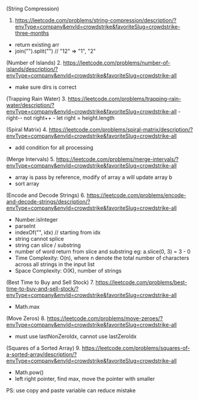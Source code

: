 (String Compression)
1. https://leetcode.com/problems/string-compression/description/?envType=company&envId=crowdstrike&favoriteSlug=crowdstrike-three-months
  - return existing arr
  - join("").split("") // "12" => "1", "2"


(Number of Islands)
2. https://leetcode.com/problems/number-of-islands/description/?envType=company&envId=crowdstrike&favoriteSlug=crowdstrike-all
  - make sure dirs is correct


(Trapping Rain Water)
3. https://leetcode.com/problems/trapping-rain-water/description/?envType=company&envId=crowdstrike&favoriteSlug=crowdstrike-all
    - right-- not right++
    - let right = height.length

(Spiral Matrix)
4. https://leetcode.com/problems/spiral-matrix/description/?envType=company&envId=crowdstrike&favoriteSlug=crowdstrike-all
  - add condition for all processing

(Merge Intervals)
5. https://leetcode.com/problems/merge-intervals/?envType=company&envId=crowdstrike&favoriteSlug=crowdstrike-all
 - array is pass by reference, modify of array a will update array b
 - sort array

(Encode and Decode Strings)
6. https://leetcode.com/problems/encode-and-decode-strings/description/?envType=company&envId=crowdstrike&favoriteSlug=crowdstrike-all
 - Number.isInteger
 - parseInt
 - indexOf("", idx) // starting from idx
 - string cannot splice
 - string can slice / substring 
 - number of word return from slice and substring eg: a.slice(0, 3) = 3 - 0
 - Time Complexity: O(n), where n denote the total number of characters across all strings in the input list
 - Space Complexity: O(K), number of strings

(Best Time to Buy and Sell Stock)
7. https://leetcode.com/problems/best-time-to-buy-and-sell-stock/?envType=company&envId=crowdstrike&favoriteSlug=crowdstrike-all
- Math.max

(Move Zeros)
8. https://leetcode.com/problems/move-zeroes/?envType=company&envId=crowdstrike&favoriteSlug=crowdstrike-all
- must use lastNonZeroIdx, cannot use lastZeroIdx
 
(Squares of a Sorted Array)
9. https://leetcode.com/problems/squares-of-a-sorted-array/description/?envType=company&envId=crowdstrike&favoriteSlug=crowdstrike-all
- Math.pow()
- left right pointer, find max, move the pointer with smaller

PS: use copy and paste variable can reduce mistake 